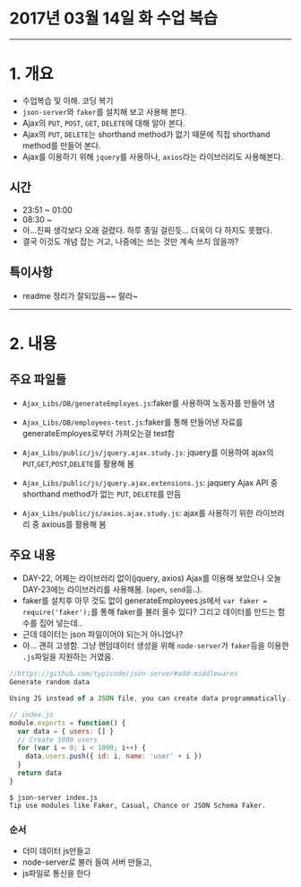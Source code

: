# 2017년 03월 14일 화 수업 복습

---
# 1. 개요
- 수업복습 및 이해. 코딩 복기
- `json-server`와 `faker`를 설치해 보고 사용해 본다.
- Ajax의 `PUT`, `POST`, `GET`, `DELETE`에 대해 알아 본다.
- Ajax의 `PUT`, `DELETE`는 shorthand method가 없기 때문에 직접 shorthand method를 만들어 본다.
- Ajax를 이용하기 위해 `jquery`를 사용하나, `axios`라는 라이브러리도 사용해본다.
## 시간
- 23:51 ~ 01:00
- 08:30 ~
- 아...진짜 생각보다 오래 걸렸다. 하루 종일 걸린듯... 더욱이 다 하지도 못했다.
- 결국 이것도 개념 잡는 거고, 나중에는 쓰는 것만 계속 쓰지 않을까?
## 특이사항
- readme 정리가 잘되있음~~ 랄라~
---
# 2. 내용
## 주요 파일들
- `Ajax_Libs/DB/generateEmployes.js`:faker를 사용하여 노동자를 만들어 냄
- `Ajax_Libs/DB/employees-test.js`:faker를 통해 만들어낸 자료를 generateEmployes로부터 가져오는걸 test함  

- `Ajax_Libs/public/js/jquery.ajax.study.js`: jquery를 이용하여 ajax의 `PUT`,`GET`,`POST`,`DELETE`를 활용해 봄
- `Ajax_Libs/public/js/jquery.ajax.extensions.js`: jaquery Ajax API 중 shorthand method가 없는 `PUT`, `DELETE`를 만듬
- `Ajax_Libs/public/js/axios.ajax.study.js`: ajax를 사용하기 위한 라이브러리 중 axious를 활용해 봄

## 주요 내용
- DAY-22, 어제는 라이브러리 없이(jquery, axios) Ajax를 이용해 보았으나 오늘 DAY-23에는 라이브러리를 사용해봄. (`open`, `send`등..).
- faker를 설치후 아무 것도 없이 generateEmployees.js에서  `var faker = require('faker');`를 통해 faker를 불러 올수 있다? 그리고 데이터를 만드는 함수를 집어 넣는데..
- 근데 데이터는 json 파일이어야 되는거 아니었나?
- 아... 괜히 고생함. 그냥 랜덤데이터 생성을 위해 `node-server`가 `faker`등을 이용한 `.js`파일을 지원하는 거였음.
```javascript
//https://github.com/typicode/json-server#add-middlewares
Generate random data

Using JS instead of a JSON file, you can create data programmatically.

// index.js
module.exports = function() {
  var data = { users: [] }
  // Create 1000 users
  for (var i = 0; i < 1000; i++) {
    data.users.push({ id: i, name: 'user' + i })
  }
  return data
}
```  

```
$ json-server index.js
Tip use modules like Faker, Casual, Chance or JSON Schema Faker.
```
### 순서
- 더미 데이터 js만들고
- node-server로 불러 들여 서버 만들고,
- js파일로 통신을 한다

